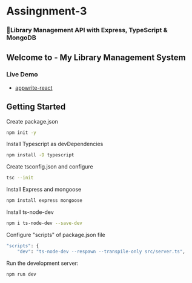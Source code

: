 # Assingnment-3

### 📖Library Management API with Express, TypeScript & MongoDB

## Welcome to - **My Library Management System**

### Live Demo

- [appwrite-react](https://appwrite-reactjs.vercel.app/)

## Getting Started

Create package.json

```bash
npm init -y
```

Install Typescript as devDependencies

```bash
npm install -D typescript
```

Create tsconfig.json and configure

```bash
tsc --init
```

Install Express and mongoose

```bash
npm install express mongoose
```

Install ts-node-dev

```bash
npm i ts-node-dev --save-dev
```

Configure "scripts" of package.json file

```bash
"scripts": {
    "dev": "ts-node-dev --respawn --transpile-only src/server.ts",
```

Run the development server:

```bash
npm run dev
```
